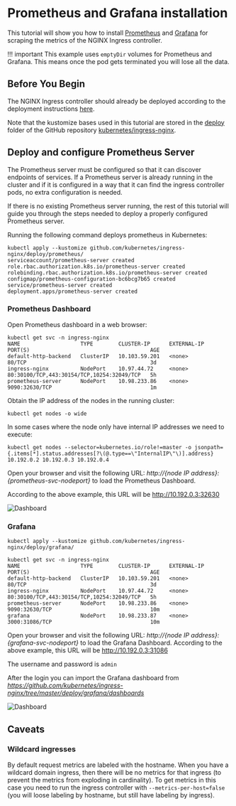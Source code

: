 # Prometheus and Grafana installation

This tutorial will show you how to install [Prometheus](https://prometheus.io/) and [Grafana](https://grafana.com/) for scraping the metrics of the NGINX Ingress controller.

!!! important
    This example uses `emptyDir` volumes for Prometheus and Grafana. This means once the pod gets terminated you will lose all the data.

## Before You Begin

The NGINX Ingress controller should already be deployed according to the deployment instructions [here](../deploy/index.md).

Note that the kustomize bases used in this tutorial are stored in the [deploy](https://github.com/kubernetes/ingress-nginx/tree/master/deploy) folder of the GitHub repository [kubernetes/ingress-nginx](https://github.com/kubernetes/ingress-nginx).

## Deploy and configure Prometheus Server

The Prometheus server must be configured so that it can discover endpoints of services. If a Prometheus server is already running in the cluster and if it is configured in a way that it can find the ingress controller pods, no extra configuration is needed.

If there is no existing Prometheus server running, the rest of this tutorial will guide you through the steps needed to deploy a properly configured Prometheus server.

Running the following command deploys prometheus in Kubernetes:

```console
kubectl apply --kustomize github.com/kubernetes/ingress-nginx/deploy/prometheus/
serviceaccount/prometheus-server created
role.rbac.authorization.k8s.io/prometheus-server created
rolebinding.rbac.authorization.k8s.io/prometheus-server created
configmap/prometheus-configuration-bc6bcg7b65 created
service/prometheus-server created
deployment.apps/prometheus-server created
```

### Prometheus Dashboard

Open Prometheus dashboard in a web browser:

```console
kubectl get svc -n ingress-nginx
NAME                   TYPE        CLUSTER-IP      EXTERNAL-IP   PORT(S)                                      AGE
default-http-backend   ClusterIP   10.103.59.201   <none>        80/TCP                                       3d
ingress-nginx          NodePort    10.97.44.72     <none>        80:30100/TCP,443:30154/TCP,10254:32049/TCP   5h
prometheus-server      NodePort    10.98.233.86    <none>        9090:32630/TCP                               1m
```

Obtain the IP address of the nodes in the running cluster:

```console
kubectl get nodes -o wide
```

In some cases where the node only have internal IP addresses we need to execute:

```console
kubectl get nodes --selector=kubernetes.io/role!=master -o jsonpath={.items[*].status.addresses[?\(@.type==\"InternalIP\"\)].address}
10.192.0.2 10.192.0.3 10.192.0.4
```

Open your browser and visit the following URL: _http://{node IP address}:{prometheus-svc-nodeport}_ to load the Prometheus Dashboard.

According to the above example, this URL will be http://10.192.0.3:32630

![Dashboard](../images/prometheus-dashboard.png)

### Grafana

```console
kubectl apply --kustomize github.com/kubernetes/ingress-nginx/deploy/grafana/
```

```console
kubectl get svc -n ingress-nginx
NAME                   TYPE        CLUSTER-IP      EXTERNAL-IP   PORT(S)                                      AGE
default-http-backend   ClusterIP   10.103.59.201   <none>        80/TCP                                       3d
ingress-nginx          NodePort    10.97.44.72     <none>        80:30100/TCP,443:30154/TCP,10254:32049/TCP   5h
prometheus-server      NodePort    10.98.233.86    <none>        9090:32630/TCP                               10m
grafana                NodePort    10.98.233.87    <none>        3000:31086/TCP                               10m
```

Open your browser and visit the following URL: _http://{node IP address}:{grafana-svc-nodeport}_ to load the Grafana Dashboard.
According to the above example, this URL will be http://10.192.0.3:31086

The username and password is `admin`

After the login you can import the Grafana dashboard from _https://github.com/kubernetes/ingress-nginx/tree/master/deploy/grafana/dashboards_

![Dashboard](../images/grafana.png)

## Caveats

### Wildcard ingresses

By default request metrics are labeled with the hostname. When you have a wildcard domain ingress, then there will be no metrics for that ingress (to prevent the metrics from exploding in cardinality). To get metrics in this case you need to run the ingress controller with `--metrics-per-host=false` (you will loose labeling by hostname, but still have labeling by ingress).
